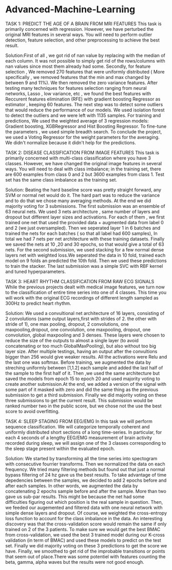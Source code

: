 # Advanced-Machine-Learning

TASK 1: PREDICT THE AGE OF A BRAIN FROM MRI FEATURES
This task is primarily concerned with regression. However, we have perturbed the original MRI features in several ways. You will need to perform outlier detection, feature selection, and other preprocessing to achieve the best result.

Solution:First of all , we got rid of nan value by replacing with the median of each column. It was not possible to simply get rid of the rows/columns with nan values since most them already had some. Secondly, for feature selection ,  We removed 270 features that were uniformly distributed ( More specifically , we removed features that the min and max changed by between 9 and 11%). We then removed the zero variance features. After testing many techniques for features selection ranging from neural networks, Lasso , low variance, etc , we found the best features with  Reccurent features elimination (RFE) with gradient boosting Regressor as estimator , keeping 60 features. The next step was to detect some outliers that would reduce the performance of our models. We used isolation forest to detect the outliers and we were left with 1135 samples.  For training and predictions, We used the weighted average of 3 regression models: Gradient boosting, XGBRegressor and Hist Boosting Regressor.  To fine-tune the parameters , we used simple breadth search. To conclude the project, we used a Voting Regressor for the weight parameters for the averaging. We didn't normalize because it didn't help for the predictions.

TASK 2: DISEASE CLASSIFICATION FROM IMAGE FEATURES
This task is primarily concerned with multi-class classification where you have 3 classes. However, we have changed the original image features in several ways. You will need to deal with class imbalance; in the training set, there are 600 examples from class 0 and 2 but 3600 examples from class 1. Test set has the same class imbalance as the training set.

Solution: Beating the hard baseline score was pretty straight forward, any SVM or normal net would do it. The hard part was to reduce the variance and to do that we chose many averaging methods. At the end we did majority voting for 3 submissions. The first submission was an ensemble of 63 neural nets. We used 3 nets architecture , same number of layers and dropout but different layer sizes and activations. For each of them , we first trained one net that used the provided data + augmented data from label 0 and 2 (we just oversampled). Then we seperated layer 1 in 6 batches and trained the nets for each batches ( so that all label had 600 samples), In total we had 7 nets per net architecture with these training datasets. Finally we saved the nets at 10 ,20 and 30 epochs, so that would give a total of 63 nets. For the second submission, we used stacking for a few normal dense layers net with weighted loss.We seperated the data in 10 fold, trained each model on 9 folds an predicted the 10th fold. Then we used these predictions to train the stacker. The last submission was a simple SVC with RBF kernel and tuned hyperparameters.


TASK 3: HEART RHYTHM CLASSIFICATION FROM RAW ECG SIGNALS
While the previous projects dealt with medical image features, we turn now to the classification of entire time series into one of 4 classes. This time you will work with the original ECG recordings of different length sampled as 300Hz to predict heart rhythm.

Solution: We used a convultional net architecture of 16 layers, consisting of 2 convolutions (same output layers,first with strides of 2. the other with stride of 1), one max pooling, dropout, 2 convolutions, one maxpooling,dropout, one convolution, one maxpooling, dropout, one convolution, global maxpooling and 3 denses. These layers were chosen to reduce the size of the outputs to almost a single layer (to avoid concatenating or too much GlobalMaxPooling), but also without too big layer size. After multiple testings, having an output after the convultions bigger than 256 would give weaker results. All the activations were Relu and the last one was softmax.
Before training, we augmented the data by streching uniformly between [1,1.2] each sample and added the last half of the sample to the first half of it. Then ,we used the same architecture but saved the models from epoch 15 to epoch 20 and used majority voting to create another submission.At the end, we added a version of the signal with some part of it masked with zero and did the same thing as the previous submission to get a third submission. Finally we did majority voting on these three submissions to get the current result. This submission would be ranked number two in the public score, but we chose not the use the best score to avoid overfitting.

TASK 4: SLEEP STAGING FROM EEG/EMG
In this task we will perform sequence classification. We will categorize temporally coherent and uniformly distributed short sections of a long time-series. In particular, for each 4 seconds of a lengthy EEG/EMG measurement of brain activity recorded during sleep, we will assign one of the 3 classes corresponding to the sleep stage present within the evaluated epoch.

Solution: We started by transforming all the time series into spectogram with consecutive fourrier transforms. Then we normalized the data on each frequency. We tried many filtering methods but found out that just a normal bypass filtering of 24 hz gave us the best results. To take advantage of time depedencies between the samples, we decided to add 2 epochs before and after each samples. In other words, we augmented the data by concatenating 2 epochs sample before and after the sample. More than two gave us sub-par results. This might be because the net had some difficulties figuring out which position is the real sample in question. Then, we feeded our augemented and filtered data with one neural network with simple dense layers and dropout. Of course, we weighted the cross-entropy loss function to account for the class imbalance in the data. An interesting discovery was that the cross-validation score would remain the same if only trained on 2 of the 3 patients. To make sure we would get the best BMAC from cross-validation, we used the best 3 trained model during our K-cross validation (in term of BMAC) and used these models to predict on the test set. Finally we did majority voting on these 3 predictions to get the score we have. Finally, we smoothed to get rid of the improbable transitions or points that seem out of place.There was some potentiel with features counting the beta, gamma, alpha waves but the results were not good enough.
